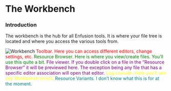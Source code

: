 # The Workbench

### Introduction
The workbench is the hub for all Enfusion tools. It is where your file tree is located and where you access the various tools from.

![Workbench](https://i.imgur.com/5Hj0Nen.jpg)
<span style="color:red">Toolbar. Here you can access different editors, change settings, etc.</span>
<span style="color:green">Resource Browser. Here is where you view/create files. You’ll use this quite a bit.</span>
<span style="color:purple">File viewer. If you double click on a file in the “Resource Browser” it will be previewed here. The exception being any file that has a specific editor association will open that editor.</span>
<span style="color:yellow">Log console. Here you’ll see any Workbench errors.</span>
<span style="color:teal">Resource Variants. I don’t know what this is for at the moment.</span>
